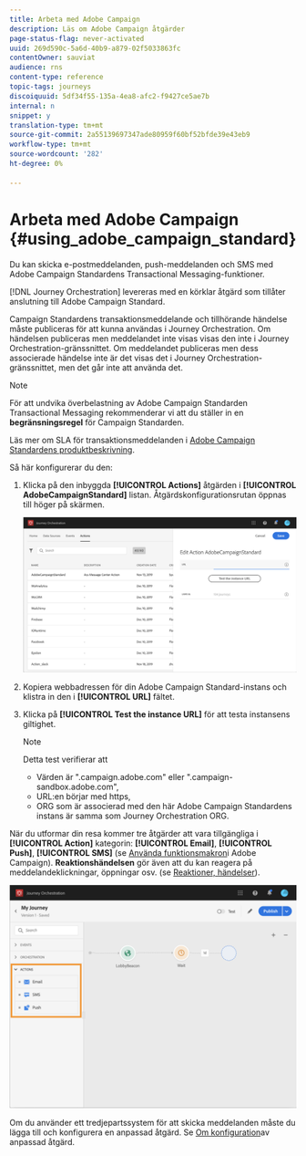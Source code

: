 ```yaml
---
title: Arbeta med Adobe Campaign
description: Läs om Adobe Campaign åtgärder
page-status-flag: never-activated
uuid: 269d590c-5a6d-40b9-a879-02f5033863fc
contentOwner: sauviat
audience: rns
content-type: reference
topic-tags: journeys
discoiquuid: 5df34f55-135a-4ea8-afc2-f9427ce5ae7b
internal: n
snippet: y
translation-type: tm+mt
source-git-commit: 2a55139697347ade80959f60bf52bfde39e43eb9
workflow-type: tm+mt
source-wordcount: '282'
ht-degree: 0%

---
```



# Arbeta med Adobe Campaign {#using_adobe_campaign_standard}

Du kan skicka e-postmeddelanden, push-meddelanden och SMS med Adobe Campaign Standardens Transactional Messaging-funktioner.

[!DNL Journey Orchestration] levereras med en körklar åtgärd som tillåter anslutning till Adobe Campaign Standard.

Campaign Standardens transaktionsmeddelande och tillhörande händelse måste publiceras för att kunna användas i Journey Orchestration. Om händelsen publiceras men meddelandet inte visas visas den inte i Journey Orchestration-gränssnittet. Om meddelandet publiceras men dess associerade händelse inte är det visas det i Journey Orchestration-gränssnittet, men det går inte att använda det.

>[!NOTE]
>
>För att undvika överbelastning av Adobe Campaign Standarden Transactional Messaging rekommenderar vi att du ställer in en **begränsningsregel** för Campaign Standarden.
>
>Läs mer om SLA för transaktionsmeddelanden i [Adobe Campaign Standardens produktbeskrivning](https://helpx.adobe.com/legal/product-descriptions/campaign-standard.html).

Så här konfigurerar du den:

1. Klicka på den inbyggda **[!UICONTROL Actions]** åtgärden i **[!UICONTROL AdobeCampaignStandard]** listan. Åtgärdskonfigurationsrutan öppnas till höger på skärmen.

   ![](../assets/actioncampaign.png)

1. Kopiera webbadressen för din Adobe Campaign Standard-instans och klistra in den i **[!UICONTROL URL]** fältet.

1. Klicka på **[!UICONTROL Test the instance URL]** för att testa instansens giltighet.

   >[!NOTE]
   >
   >Detta test verifierar att
   >
   >* Värden är &quot;.campaign.adobe.com&quot; eller &quot;.campaign-sandbox.adobe.com&quot;,
   >* URL:en börjar med https,
   >* ORG som är associerad med den här Adobe Campaign Standardens instans är samma som Journey Orchestration ORG.


När du utformar din resa kommer tre åtgärder att vara tillgängliga i **[!UICONTROL Action]** kategorin: **[!UICONTROL Email]**, **[!UICONTROL Push]**, **[!UICONTROL SMS]** (se [Använda funktionsmakron](../building-journeys/using-adobe-campaign-actions.md)i Adobe Campaign). **Reaktionshändelsen** gör även att du kan reagera på meddelandeklickningar, öppningar osv. (se [Reaktioner, händelser](../building-journeys/reaction-events.md)).

![](../assets/journey58.png)

Om du använder ett tredjepartssystem för att skicka meddelanden måste du lägga till och konfigurera en anpassad åtgärd. Se [Om konfiguration](../action/about-custom-action-configuration.md)av anpassad åtgärd.
